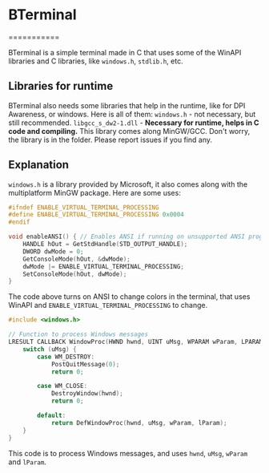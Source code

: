 # BTerminal
===========

BTerminal is a simple terminal made in C that uses some of the WinAPI libraries and C libraries,
like `windows.h`, `stdlib.h`, etc.

## Libraries for runtime
BTerminal also needs some libraries that help in the runtime, like for DPI Awareness, or windows.
Here is all of them:
`windows.h` - not necessary, but still recommended.
`libgcc_s_dw2-1.dll` - **Necessary for runtime, helps in C code and compiling.**
This library comes along MinGW/GCC. Don't worry, the library is in the folder.
Please report issues if you find any.

## Explanation
`windows.h` is a library provided by Microsoft, it also comes along with the multiplatform MinGW
package. Here are some uses:
```c
#ifndef ENABLE_VIRTUAL_TERMINAL_PROCESSING
#define ENABLE_VIRTUAL_TERMINAL_PROCESSING 0x0004
#endif

void enableANSI() { // Enables ANSI if running on unsupported ANSI program
    HANDLE hOut = GetStdHandle(STD_OUTPUT_HANDLE);
    DWORD dwMode = 0;
    GetConsoleMode(hOut, &dwMode);
    dwMode |= ENABLE_VIRTUAL_TERMINAL_PROCESSING;
    SetConsoleMode(hOut, dwMode);
}
```
The code above turns on ANSI to change colors in the terminal, that uses WinAPI and
`ENABLE_VIRTUAL_TERMINAL_PROCESSING` to change.

```c
#include <windows.h>

// Function to process Windows messages
LRESULT CALLBACK WindowProc(HWND hwnd, UINT uMsg, WPARAM wParam, LPARAM lParam) {
    switch (uMsg) {
        case WM_DESTROY:
            PostQuitMessage(0);
            return 0;

        case WM_CLOSE:
            DestroyWindow(hwnd);
            return 0;

        default:
            return DefWindowProc(hwnd, uMsg, wParam, lParam);
    }
}
```
This code is to process Windows messages, and uses `hwnd`, `uMsg`, `wParam` and `lParam`.
